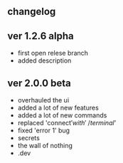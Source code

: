 changelog
-
ver 1.2.6 alpha
-
- first open relese branch
- added description

ver 2.0.0 beta
-
- overhauled the ui
- added a lot of new features
- added a lot of new commands
- replaced 'connect$' with '~/terminal$'
- fixed 'error 1' bug
- secrets 
- the wall of nothing
- .dev
